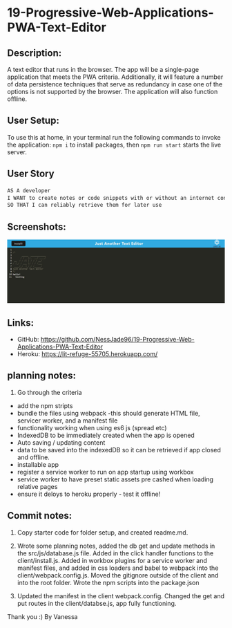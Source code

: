 # 19-Progressive-Web-Applications-PWA-Text-Editor

## Description:

A text editor that runs in the browser. The app will be a single-page application that meets the PWA criteria.
Additionally, it will feature a number of data persistence techniques that serve as redundancy in case one of the options is not supported by the browser.
The application will also function offline.

## User Setup:

To use this at home, in your terminal run the following commands to invoke the application:
`npm i` to install packages,
then `npm run start` starts the live server.

## User Story

```md
AS A developer
I WANT to create notes or code snippets with or without an internet connection
SO THAT I can reliably retrieve them for later use
```

## Screenshots:

![image](./Assets/JATE.jpg)

## Links:

- GitHub: https://github.com/NessJade96/19-Progressive-Web-Applications-PWA-Text-Editor
- Heroku: https://lit-refuge-55705.herokuapp.com/

## planning notes:

1. Go through the criteria

- add the npm stripts
- bundle the files using webpack
  -this should generate HTML file, servicer worker, and a manifest file
- functionality working when using es6 js (spread etc)
- IndexedDB to be immediately created when the app is opened
- Auto saving / updating content
- data to be saved into the indexedDB so it can be retrieved if app closed and offline.
- installable app
- register a service worker to run on app startup using workbox
- service worker to have preset static assets pre cashed when loading relative pages
- ensure it deloys to heroku properly - test it offline!

## Commit notes:

1. Copy starter code for folder setup, and created readme.md.

2. Wrote some planning notes, added the db get and update methods in the src/js/database.js file. Added in the click handler functions to the client/install.js. Added in workbox plugins for a service worker and manifest files, and added in css loaders and babel to webpack into the client/webpack.config.js. Moved the gitignore outside of the client and into the root folder. Wrote the npm scripts into the package.json

3. Updated the manifest in the client webpack.config. Changed the get and put routes in the client/databse.js, app fully functioning.

Thank you :)
By Vanessa
